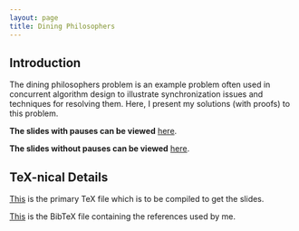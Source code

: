 ```yaml
---
layout: page
title: Dining Philosophers
---
```


Introduction
------------

The dining philosophers problem is an example problem often used in concurrent algorithm design to illustrate synchronization issues and techniques for resolving them. Here, I present my solutions (with proofs) to this problem.

**The slides with pauses can be viewed** [here](/Dining-Philosophers/DP%20with%20pauses.pdf).

**The slides without pauses can be viewed** [here](/Dining-Philosophers/DP%20without%20pauses.pdf).

TeX-nical Details
-----------------

[This](https://github.com/paramrathour/Dining-Philosophers/blob/main/main.tex) is the primary TeX file which is to be compiled to get the slides.

[This](https://github.com/paramrathour/Dining-Philosophers/blob/main/references.bib) is the BibTeX file containing the references used by me.